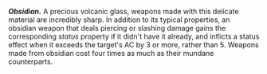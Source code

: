 ***Obsidian.*** A precious volcanic glass, weapons made with this delicate material are incredibly sharp. In addition to its typical properties, an obsidian weapon that deals piercing or slashing damage gains the corresponding *status* property if it didn't have it already, and inflicts a status effect when it exceeds the target's AC by 3 or more, rather than 5. Weapons made from obsidian cost four times as much as their mundane counterparts.